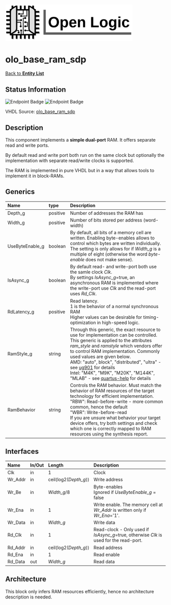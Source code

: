 <img src="../Logo.png" alt="Logo" width="400">

# olo_base_ram_sdp

[Back to **Entity List**](../EntityList.md)

## Status Information

![Endpoint Badge](https://img.shields.io/endpoint?url=https://storage.googleapis.com/open-logic-badges/coverage/olo_base_ram_sdp.json?cacheSeconds=0) ![Endpoint Badge](https://img.shields.io/endpoint?url=https://storage.googleapis.com/open-logic-badges/issues/olo_base_ram_sdp.json?cacheSeconds=0)

VHDL Source: [olo_base_ram_sdp](../../src/base/vhdl/olo_base_ram_sdp.vhd)

## Description

This component implements a **simple dual-port** RAM. It offers separate read and write ports.

By default read and write port both run on the same clock but optionally the implementation with separate read/write clocks is supported.

The RAM is implemented in pure VHDL but in a way that allows tools to implement it in block-RAMs.

## Generics

| Name            | type     | Description                                                  |
| :-------------- | :------- | :----------------------------------------------------------- |
| Depth_g         | positive | Number of addresses the RAM has                              |
| Width_g         | positive | Number of bits stored per address (word-width)               |
| UseByteEnable_g | boolean  | By default, all bits of a memory cell are written. Enabling byte-enables allows to control which bytes are written individually. <br>The setting is only allows for if *Width_g* is a multiple of eight (otherwise the word *byte-enable* does not make sense). |
| IsAsync_g       | boolean  | By default read- and write-port both use the samle clock *Clk*. <br>By settings *IsAsync_g*=true, an asynchronous RAM is implemented where the write-port use *Clk* and the read-port uses *Rd_Clk*. |
| RdLatency_g     | positive | Read latency. <br>1 is the behavior of a normal synchronous RAM<br>Higher values can be desirable for timing-optimization in high-speed logic. |
| RamStyle_g      | string   | Through this generic, the exact resource to use for implementation can be controlled. This generic is applied to the attributes *ram_style* and *ramstyle* which vendors offer to control RAM implementation. Commonly used values are given below.<br>AMD: "auto", block", "distributed", "ultra" - see [ug901](https://docs.amd.com/r/en-US/ug901-vivado-synthesis/RAM_STYLE?tocId=EWhb59DDWEWsMr4arnAICw) for details<br>Intel: "M4K", "M9K", "M20K", "M144K", "MLAB" - see [quartus-help](https://www.intel.com/content/www/us/en/programmable/quartushelp/17.0/hdl/vhdl/vhdl_file_dir_ram.htm) for details |
| RamBehavior     | string   | Controls the RAM behavior. Must match the behavior of RAM resources of the target technology for efficient implementation.<br>"RBW": Read-before-write - more common common, hence the default <br>"WBR": Write-before-read<br>If you are unsure what behavior your target device offers, try both settings and check which one is correctly mapped to RAM resources using the synthesis report. |

## Interfaces

| Name    | In/Out | Length                | Description                                                  |
| :------ | :----- | :-------------------- | :----------------------------------------------------------- |
| Clk     | in     | 1                     | Clock                                                        |
| Wr_Addr | in     | ceil(log2(*Depth_g*)) | Write address                                                |
| Wr_Be   | in     | *Width_g*/8           | Byte-enables<br>Ignored if *UseByteEnable_g* = false         |
| Wr_Ena  | in     | 1                     | Write enable. The memory cell at *Wr_Addr* is written only if *Wr_Ena*='1'. |
| Wr_Data | in     | *Width_g*             | Write data                                                   |
| Rd_Clk  | in     | 1                     | Read-clock - Only used if *IsAsync_g*=true, otherwise *Clk* is used for the read-port. |
| Rd_Addr | in     | ceil(log2(*Depth_g*)) | Read address                                                 |
| Rd_Ena  | in     | 1                     | Read enable                                                  |
| Rd_Data | out    | *Width_g*             | Read data                                                    |

## Architecture

This block only infers RAM resources efficiently, hence no architecture description is needed.



